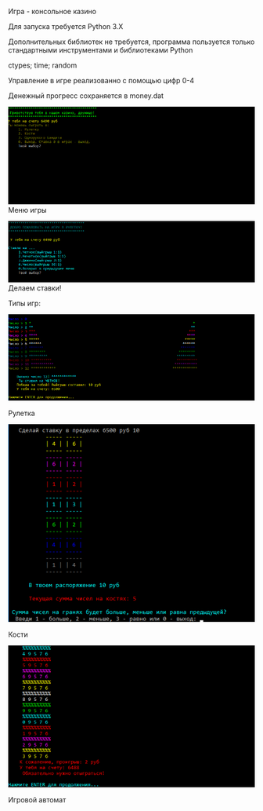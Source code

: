 Игра - консольное казино

Для запуска требуется Python 3.X 

Дополнительных библиотек не требуется, программа пользуется только стандартными инструментами и библиотеками Python

 ctypes;
 time;
 random

Управление в игре реализованно с помощью цифр 0-4

Денежный прогресс сохраняется в money.dat

![Иллюстрация к проекту](https://github.com/Crash642/kazinoterm/blob/screenshots/kazinoterm.png)
Меню игры



![Иллюстрация к проекту](https://github.com/Crash642/kazinoterm/blob/screenshots/kazinoterm1.png)
Делаем ставки!




Типы игр:

![Иллюстрация к проекту](https://github.com/Crash642/kazinoterm/blob/screenshots/kazinoterm2.png)

Рулетка 

![Иллюстрация к проекту](https://github.com/Crash642/kazinoterm/blob/screenshots/kazinoterm3.png)

Кости

![Иллюстрация к проекту](https://github.com/Crash642/kazinoterm/blob/screenshots/kazinoterm4.png)

Игровой автомат
